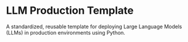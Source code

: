 # LLM Production Template

A standardized, reusable template for deploying Large Language Models (LLMs) in production environments using Python.
